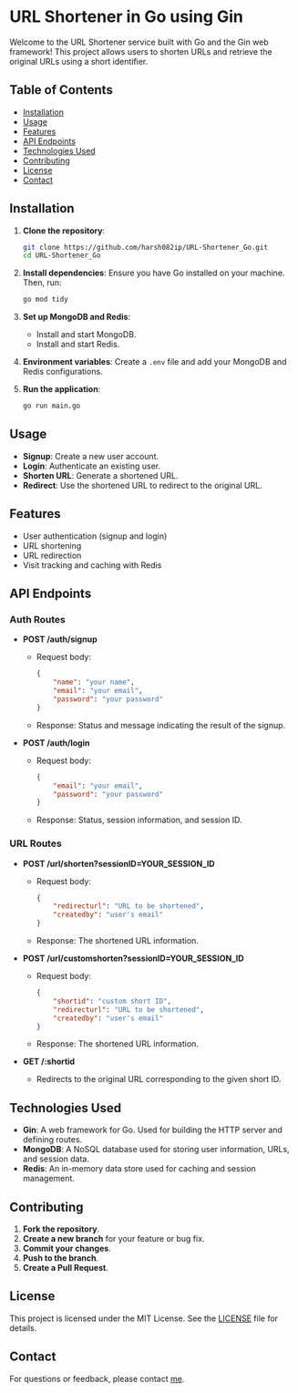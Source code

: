 # URL Shortener in Go using Gin

Welcome to the URL Shortener service built with Go and the Gin web framework! This project allows users to shorten URLs and retrieve the original URLs using a short identifier.

## Table of Contents
- [Installation](#installation)
- [Usage](#usage)
- [Features](#features)
- [API Endpoints](#api-endpoints)
- [Technologies Used](#technologies-used)
- [Contributing](#contributing)
- [License](#license)
- [Contact](#contact)

## Installation

1. **Clone the repository**:
    ```sh
    git clone https://github.com/harsh082ip/URL-Shortener_Go.git
    cd URL-Shortener_Go
    ```

2. **Install dependencies**:
    Ensure you have Go installed on your machine. Then, run:
    ```sh
    go mod tidy
    ```

3. **Set up MongoDB and Redis**:
    - Install and start MongoDB.
    - Install and start Redis.

4. **Environment variables**:
    Create a `.env` file and add your MongoDB and Redis configurations.

5. **Run the application**:
    ```sh
    go run main.go
    ```

## Usage

- **Signup**: Create a new user account.
- **Login**: Authenticate an existing user.
- **Shorten URL**: Generate a shortened URL.
- **Redirect**: Use the shortened URL to redirect to the original URL.

## Features

- User authentication (signup and login)
- URL shortening
- URL redirection
- Visit tracking and caching with Redis

## API Endpoints

### Auth Routes

- **POST /auth/signup**
    - Request body:
        ```json
        {
            "name": "your name",
            "email": "your email",
            "password": "your password"
        }
        ```
    - Response: Status and message indicating the result of the signup.

- **POST /auth/login**
    - Request body:
        ```json
        {
            "email": "your email",
            "password": "your password"
        }
        ```
    - Response: Status, session information, and session ID.

### URL Routes

- **POST /url/shorten?sessionID=YOUR_SESSION_ID**
    - Request body:
        ```json
        {
            "redirecturl": "URL to be shortened",
            "createdby": "user's email"
        }
        ```
    - Response: The shortened URL information.

- **POST /url/customshorten?sessionID=YOUR_SESSION_ID**
    - Request body:
        ```json
        {
            "shortid": "custom short ID",
            "redirecturl": "URL to be shortened",
            "createdby": "user's email"
        }
        ```
    - Response: The shortened URL information.

- **GET /:shortid**
    - Redirects to the original URL corresponding to the given short ID.

## Technologies Used

- **Gin**: A web framework for Go. Used for building the HTTP server and defining routes.
- **MongoDB**: A NoSQL database used for storing user information, URLs, and session data.
- **Redis**: An in-memory data store used for caching and session management.

## Contributing

1. **Fork the repository**.
2. **Create a new branch** for your feature or bug fix.
3. **Commit your changes**.
4. **Push to the branch**.
5. **Create a Pull Request**.

## License

This project is licensed under the MIT License. See the [LICENSE](LICENSE) file for details.

## Contact

For questions or feedback, please contact [me](mailto:harshhvstech1975@gmail.com).
